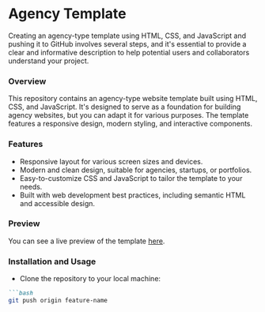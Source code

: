 # Agency Template
Creating an agency-type template using HTML, CSS, and JavaScript and pushing it to GitHub involves several steps, and it's essential to provide a clear and informative description to help potential users and collaborators understand your project.

### Overview
This repository contains an agency-type website template built using HTML, CSS, and JavaScript. It's designed to serve as a foundation for building agency websites, but you can adapt it for various purposes. The template features a responsive design, modern styling, and interactive components.

### Features
- Responsive layout for various screen sizes and devices.
- Modern and clean design, suitable for agencies, startups, or portfolios.
- Easy-to-customize CSS and JavaScript to tailor the template to your needs.
- Built with web development best practices, including semantic HTML and accessible design.

### Preview
You can see a live preview of the template [here](https://www.linkedin.com/in/vxlrubel).

### Installation and Usage
- Clone the repository to your local machine:

```markdown
```bash
git push origin feature-name
